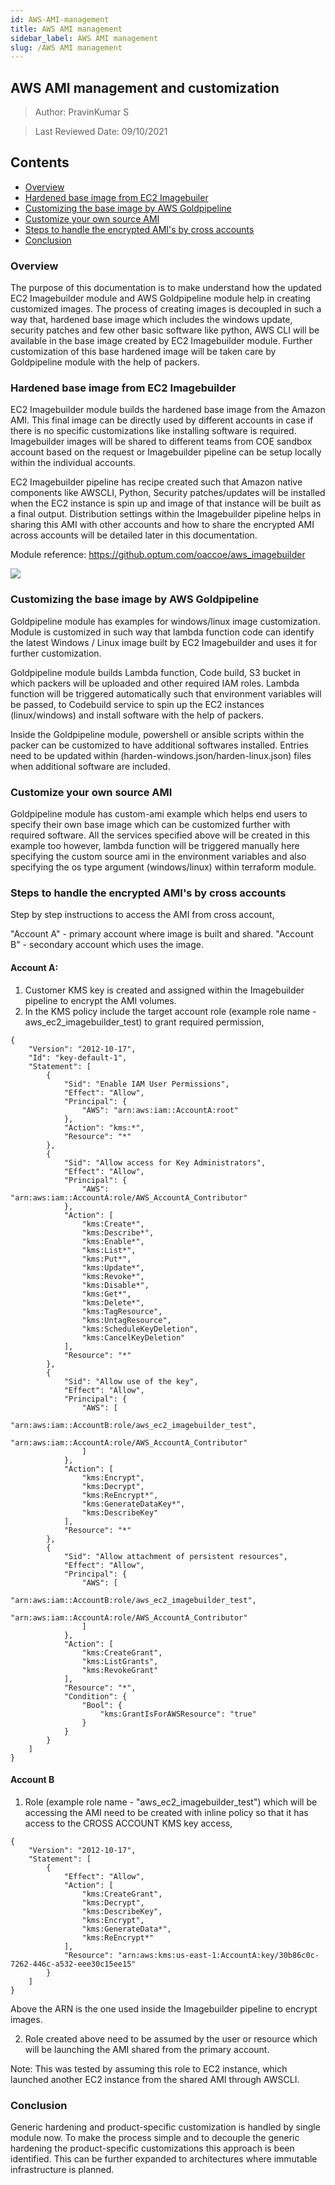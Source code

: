 ```yaml
---
id: AWS-AMI-management
title: AWS AMI management
sidebar_label: AWS AMI management
slug: /AWS AMI management
---
```

## AWS AMI management and customization

> Author: PravinKumar S

> Last Reviewed Date: 09/10/2021

## Contents

- [Overview](#overview)
- [Hardened base image from EC2 Imagebuiler](#hardened-base-image-from-ec2-imagebuilder)
- [Customizing the base image by AWS Goldpipeline](#customizing-the-base-image-by-aws-goldpipeline)
- [Customize your own source AMI](#customize-your-own-source-ami)
- [Steps to handle the encrypted AMI's by cross accounts](#steps-to-handle-the-encrypted-ami's-by-cross-accounts)
- [Conclusion](#conclusion)


### Overview
The purpose of this documentation is to make understand how the updated EC2 Imagebuilder module and AWS Goldpipeline module help in creating customized images. The process of creating images is decoupled in such a way that, hardened base image which includes the windows update, security patches and few other basic software like python, AWS CLI will be available in the base image created by EC2 Imagebuilder module. Further customization of this base hardened image will be taken care by Goldpipeline module with the help of packers.

### Hardened base image from EC2 Imagebuilder
EC2 Imagebuilder module builds the hardened base image from the Amazon AMI. This final image can be directly used by different accounts in case if there is no specific customizations like installing software is required. Imagebuilder images will be shared to different teams from COE sandbox account based on the request or Imagebuilder pipeline can be setup locally within the individual accounts. 

EC2 Imagebuilder pipeline has recipe created such that Amazon native components like AWSCLI, Python, Security patches/updates will be installed when the EC2 instance is spin up and image of that instance will be built as a final output. Distribution settings within the Imagebuilder pipeline helps in sharing this AMI with other accounts and how to share the encrypted AMI across accounts will be detailed later in this documentation. 

Module reference: https://github.optum.com/oaccoe/aws_imagebuilder

![](https://github.optum.com/raw/oaccoe/CCOE-Site/master/static/img/imagebuilder.png)

### Customizing the base image by AWS Goldpipeline
Goldpipeline module has examples for windows/linux image customization. Module is customized in such way that lambda function code can identify the latest Windows / Linux image built by EC2 Imagebuilder and uses it for further customization.  

Goldpipeline module builds Lambda function, Code build, S3 bucket in which packers will be uploaded and other required IAM roles. Lambda function will be triggered automatically such that environment variables will be passed, to Codebuild service to spin up the EC2 instances (linux/windows) and install software with the help of packers. 

Inside the Goldpipeline module, powershell or ansible scripts within the packer can be customized to have additional softwares installed. Entries need to be updated within (harden-windows.json/harden-linux.json) files when additional software are included.

### Customize your own source AMI

Goldpipeline module has custom-ami example which helps end users to specify their own base image which can be customized further with required software. All the services specified above will be created in this example too however, lambda function will be triggered manually here specifying the custom source ami in the environment variables and also specifying the os type argument (windows/linux) within terraform module.

### Steps to handle the encrypted AMI's by cross accounts

Step by step instructions to access the AMI from cross account, 

"Account A" - primary account where image is built and shared.
"Account B" - secondary account which uses the image.

#### Account A:

1.	Customer KMS key is created and assigned within the Imagebuilder pipeline to encrypt the AMI volumes.
2.  In the KMS policy include the target account role (example role name - aws_ec2_imagebuilder_test) to grant required permission,

``` 
{
    "Version": "2012-10-17",
    "Id": "key-default-1",
    "Statement": [
        {
            "Sid": "Enable IAM User Permissions",
            "Effect": "Allow",
            "Principal": {
                "AWS": "arn:aws:iam::AccountA:root"
            },
            "Action": "kms:*",
            "Resource": "*"
        },
        {
            "Sid": "Allow access for Key Administrators",
            "Effect": "Allow",
            "Principal": {
                "AWS": "arn:aws:iam::AccountA:role/AWS_AccountA_Contributor"
            },
            "Action": [
                "kms:Create*",
                "kms:Describe*",
                "kms:Enable*",
                "kms:List*",
                "kms:Put*",
                "kms:Update*",
                "kms:Revoke*",
                "kms:Disable*",
                "kms:Get*",
                "kms:Delete*",
                "kms:TagResource",
                "kms:UntagResource",
                "kms:ScheduleKeyDeletion",
                "kms:CancelKeyDeletion"
            ],
            "Resource": "*"
        },
        {
            "Sid": "Allow use of the key",
            "Effect": "Allow",
            "Principal": {
                "AWS": [
                    "arn:aws:iam::AccountB:role/aws_ec2_imagebuilder_test",
                    "arn:aws:iam::AccountA:role/AWS_AccountA_Contributor"
                ]
            },
            "Action": [
                "kms:Encrypt",
                "kms:Decrypt",
                "kms:ReEncrypt*",
                "kms:GenerateDataKey*",
                "kms:DescribeKey"
            ],
            "Resource": "*"
        },
        {
            "Sid": "Allow attachment of persistent resources",
            "Effect": "Allow",
            "Principal": {
                "AWS": [
                    "arn:aws:iam::AccountB:role/aws_ec2_imagebuilder_test",
                    "arn:aws:iam::AccountA:role/AWS_AccountA_Contributor"
                ]
            },
            "Action": [
                "kms:CreateGrant",
                "kms:ListGrants",
                "kms:RevokeGrant"
            ],
            "Resource": "*",
            "Condition": {
                "Bool": {
                    "kms:GrantIsForAWSResource": "true"
                }
            }
        }
    ]
}

```
#### Account B

1. Role (example role name - "aws_ec2_imagebuilder_test") which will be accessing the AMI need to be created with inline policy so that it has access to the CROSS ACCOUNT KMS key access,

```
{
    "Version": "2012-10-17",
    "Statement": [
        {
            "Effect": "Allow",
            "Action": [
                "kms:CreateGrant",
                "kms:Decrypt",
                "kms:DescribeKey",
                "kms:Encrypt",
                "kms:GenerateData*",
                "kms:ReEncrypt*"
            ],
            "Resource": "arn:aws:kms:us-east-1:AccountA:key/30b86c0c-7262-446c-a532-eee30c15ee15"
        }
    ]
}

```
Above the ARN is the one used inside the Imagebuilder pipeline to encrypt images.

2. Role created above need to be assumed by the user or resource which will be launching the AMI shared from the primary account.

Note: This was tested by assuming this role to EC2 instance, which launched another EC2 instance from the shared AMI through AWSCLI.

### Conclusion
Generic hardening and product-specific customization is handled by single module now. To make the process simple and to decouple the generic hardening the product-specific customizations this approach is been identified. This can be further expanded to architectures where immutable infrastructure is planned.
